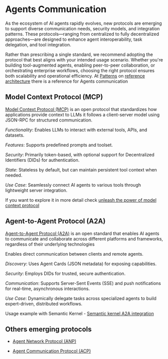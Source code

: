 # Agents Communication

As the ecosystem of AI agents rapidly evolves, new protocols are emerging to
support diverse communication needs, security models, and integration patterns.
These protocols—ranging from centralized to fully decentralized approaches—are
designed to enhance agent interoperability, task delegation, and tool
integration.

Rather than prescribing a single standard, we recommend adopting the protocol
that best aligns with your intended usage scenario. Whether you're building
tool-augmented agents, enabling peer-to-peer collaboration, or orchestrating
enterprise workflows, choosing the right protocol ensures both scalability and
operational efficiency. At
[Patterns](../reference-architecture/Patterns.md#9-agent-to-agent-communication)
on [reference architecture](../reference-architecture/Reference-Architecture.md)
there is a reference for Agents communication

## Model Context Protocol (MCP)

[Model Context Protocol (MCP)](https://modelcontextprotocol.io/introduction) is
an open protocol that standardizes how applications provide context to LLMs it
follows a client-server model using JSON-RPC for structured communication.

_Functionality_: Enables LLMs to interact with external tools, APIs, and
datasets.

_Features_: Supports predefined prompts and toolset.

_Security_: Primarily token-based, with optional support for Decentralized
Identifiers (DIDs) for authentication.

_State_: Stateless by default, but can maintain persistent tool context when
needed.

_Use Case_: Seamlessly connect AI agents to various tools through lightweight
server integration.

If you want to explore it in more detail check
[unleash the power of model context protocol](https://techcommunity.microsoft.com/blog/educatordeveloperblog/unleashing-the-power-of-model-context-protocol-mcp-a-game-changer-in-ai-integrat/4397564)

## Agent-to-Agent Protocol (A2A)

[Agent-to-Agent Protocol (A2A)](https://a2aprotocol.ai/) is an open standard
that enables AI agents to communicate and collaborate across different platforms
and frameworks, regardless of their underlying technologies

Enables direct communication between clients and remote agents.

_Discovery_: Uses Agent Cards (JSON metadata) for exposing capabilities.

_Security_: Employs DIDs for trusted, secure authentication.

_Communication_: Supports Server-Sent Events (SSE) and push notifications for
real-time, asynchronous interactions.

_Use Case_: Dynamically delegate tasks across specialized agents to build
expert-driven, distributed workflows.

Usage example with Semantic Kernel -
[Semantic kernel A2A integration](https://devblogs.microsoft.com/foundry/semantic-kernel-a2a-integration/)

## Others emerging protocols

- [Agent Network Protocol (ANP)](https://agent-network-protocol.com/)

- [Agent Communication Protocol (ACP)](https://agentcommunicationprotocol.dev/introduction/welcome)
